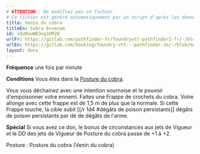 ```yaml
---
# ATTENTION : Ne modifiez pas ce fichier
# Ce fichier est généré automatiquement par un script d'après les données du module Foundry VTT officiel et de sa traduction
title: Venin du cobra
titleEn: Cobra Envenom
id: xQuNswWB3eg1UM28
urlFr: https://gitlab.com/pathfinder-fr/foundryvtt-pathfinder2-fr/-/blob/master/data/feats/xQuNswWB3eg1UM28.htm
urlEn: https://gitlab.com/hooking/foundry-vtt---pathfinder-2e/-/blob/master/packs/data/feats.db/cobra-envenom.json
layout: dons
---
```

**Fréquence** une fois par minute

**Conditions** Vous êtes dans la [Posture du cobra](posture-du-cobra.html).

Vous vous déchainez avec une intention sournoise et le pouvoir d'empoisonner votre ennemi. Faites une Frappe de crochets du cobra. Votre allonge avec cette frappe est de 1,5 m de plus que la normale. Si cette Frappe touche, la cible subit [[/r 1d4 #dégâts de poison persistants]] dégâts de poison persistants par dé de dégâts de l'arme.

**Spécial** Si vous avez ce don, le bonus de circonstances aux jets de Vigueur et le DD des jets de Vigueur de Posture du cobra passe de +1 à +2.

Posture : Posture du cobra (Venin du cobra)
